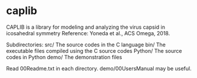 # caplib
CAPLIB is a library for modeling and analyzing the virus capsid in icosahedral symmetry
Reference: Yoneda et al., ACS Omega, 2018.

Subdirectories:
src/     The source codes in the C language
bin/     The executable files compiled using the C source codes
Python/  The source codes in Python
demo/    The demonstration files

Read 00Readme.txt in each directory.
demo/00UsersManual may be useful.

